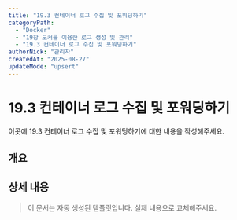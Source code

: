 ```yaml
---
title: "19.3 컨테이너 로그 수집 및 포워딩하기"
categoryPath:
  - "Docker"
  - "19장 도커를 이용한 로그 생성 및 관리"
  - "19.3 컨테이너 로그 수집 및 포워딩하기"
authorNick: "관리자"
createdAt: "2025-08-27"
updateMode: "upsert"
---
```


# 19.3 컨테이너 로그 수집 및 포워딩하기

이곳에 19.3 컨테이너 로그 수집 및 포워딩하기에 대한 내용을 작성해주세요.

## 개요

<!-- 내용을 작성해주세요 -->

## 상세 내용

<!-- 내용을 작성해주세요 -->

> 이 문서는 자동 생성된 템플릿입니다. 실제 내용으로 교체해주세요.
